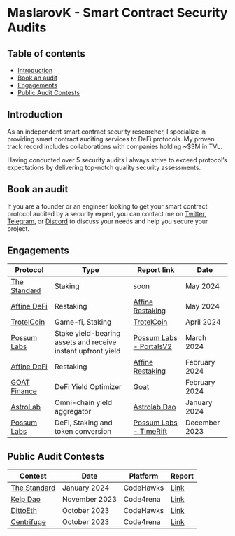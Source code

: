 # MaslarovK - Smart Contract Security Audits

## Table of contents

 - [Introduction](#introduction)
 - [Book an audit](#book-an-audit)
 - [Engagements](#engagements)
 - [Public Audit Contests](#public-audit-contests)

## Introduction

As an independent smart contract security researcher, I specialize in providing smart contract auditing services to DeFi protocols. My proven track record includes collaborations with companies holding ~$3M in TVL.

Having conducted over 5 security audits I always strive to exceed protocol’s expectations by delivering top-notch quality security assessments.

## Book an audit

If you are a founder or an engineer looking to get your smart contract protocol audited by a security expert, you can contact me on [Twitter](https://twitter.com/maslarovk), [Telegram](https://t.me/maslarovk), or [Discord](https://discordapp.com/users/933017353476800532) to discuss your needs and help you secure your project.

## Engagements

| Protocol                                    | Type                                                                            | Report link                                                                                            | Date      |
| ------------------------------------------- | ------------------------------------------------------------------------------- | ------------------------------------------------------------------------------------------------------ | --------- |
| [The Standard](https://www.thestandard.io/)           | Staking                                                       |  soon  | May 2024 |
| [Affine DeFi](https://affinedefi.com/)           | Restaking                                                       |  [Affine Restaking](https://github.com/kristiyanmaslarov/Audits/blob/main/PrivateAudits/affine-restaking-2024-05-07.pdf)  | May 2024 |
| [TrotelCoin](https://www.trotelcoin.com/)           | Game-fi, Staking                                                       |  [TrotelCoin](https://github.com/kristiyanmaslarov/Audits/blob/main/PrivateAudits/TrotelCoin-security-review.pdf)  | April 2024 |
| [Possum Labs](https://www.possumlabs.io/)           | Stake yield-bearing assets and receive instant upfront yield                                                       |  [Possum Labs - PortalsV2](https://github.com/kristiyanmaslarov/Audits/blob/main/PrivateAudits/PossumLabs-security-review-portalsV2.pdf)  | March 2024 |
| [Affine DeFi](https://affinedefi.com/)           | Restaking                                                       |  [Affine Restaking](https://github.com/kristiyanmaslarov/Audits/blob/main/PrivateAudits/affine-restaking-2024-02-29.pdf)  | February 2024 |
| [GOAT Finance](https://www.goat.fi/#/)           | DeFi Yield Optimizer                                                       |  [Goat](https://github.com/kristiyanmaslarov/Audits/blob/main/PrivateAudits/Goat-security-review.pdf)  | February 2024 |
| [AstroLab](https://astrolab.fi/)           | Omni-chain yield aggregator                                                        |  [Astrolab Dao](https://github.com/kristiyanmaslarov/Audits/blob/main/PrivateAudits/AstroLabDao-security-review.pdf)  | January 2024 |
| [Possum Labs](https://www.possumlabs.io/)           | DeFi, Staking and token conversion                                                        |  [Possum Labs - TimeRift](https://github.com/kristiyanmaslarov/Audits/blob/main/PrivateAudits/PossumLabs-security-review.pdf)  | December 2023 |

## Public Audit Contests

| Contest                                                                                                       | Date             | Platform  | Report                                                             |
| ------------------------------------------------------------------------------------------------------------- | ---------------- | --------- | ------------------------------------------------------------------------------------------------------------------------------ |
| [The Standard](https://www.codehawks.com/contests/clql6lvyu0001mnje1xpqcuvl)              | January 2024    | CodeHawks | [Link](https://github.com/kristiyanmaslarov/Audits/blob/main/Contests/TheStandard.md)                                                                                                                           |
| [Kelp Dao](https://code4rena.com/audits/2023-11-kelp-dao-rseth#top)                                           | November 2023    | Code4rena | [Link](https://github.com/kristiyanmaslarov/Audits/blob/main/Contests/KelpDao.md)                        |
| [DittoEth](https://www.codehawks.com/contests/clm871gl00001mp081mzjdlwc)                                           | October 2023     | CodeHawks| [Link](https://github.com/kristiyanmaslarov/Audits/blob/main/Contests/DittoEth.md)                        | |                                                                                                                                |
| [Centrifuge](https://code4rena.com/audits/2023-09-centrifuge#top)                         | October 2023     | Code4rena | [Link](https://github.com/kristiyanmaslarov/Audits/blob/main/Contests/Centrifuge.md)            |
